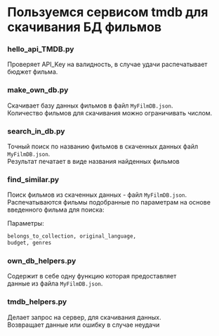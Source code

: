 # Пользуемся сервисом tmdb для скачивания БД фильмов

### hello_api_TMDB.py
Проверяет API_Key на валидность, в случае удачи распечатывает бюджет фильма.

### make_own_db.py
Скачивает базу данных фильмов в файл `MyFilmDB.json`.  
Количество фильмов для скачивания можно ограничивать числом.

### search_in_db.py
Точный поиск по названию фильмов в скаченных данных файл `MyFilmDB.json`.  
Результат печатает в виде названия найденных фильмов 

### find_similar.py
Поиск фильмов из скаченных данных - файл `MyFilmDB.json`.  
Распечатываются фильмы подобранные по параметрам на основе  
введенного фильма для поиска:  

Параметры:
```python
belongs_to_collection, original_language,    
budget, genres
```

### own_db_helpers.py
Содержит в себе одну функцию которая предоставляет  
данные из файла `MyFilmDB.json`.

### tmdb_helpers.py
Делает запрос на сервер, для скачивания данных.  
Возвращает данные или ошибку в случае неудачи